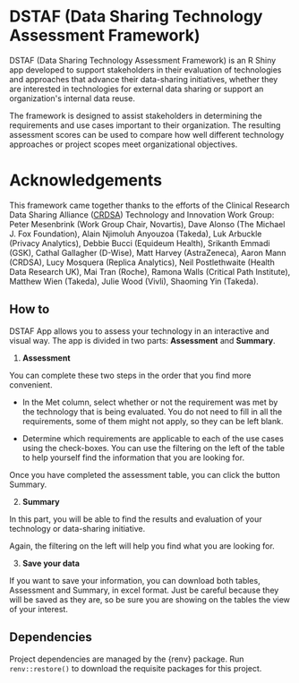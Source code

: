 # DSTAF (Data Sharing Technology Assessment Framework)

DSTAF (Data Sharing Technology Assessment Framework) is an R Shiny app developed to support stakeholders in their evaluation of technologies and approaches that advance their data-sharing initiatives, whether they are interested in technologies for external data sharing or support an organization's internal data reuse.

The framework is designed to assist stakeholders in determining the requirements and use cases important to their organization. The resulting assessment scores can be used to compare how well different technology approaches or project scopes meet organizational objectives.

# Acknowledgements

This framework came together thanks to the efforts of the Clinical Research Data Sharing Alliance ([CRDSA](https://crdsalliance.org/resources/#tiwg)) Technology and Innovation Work Group: Peter Mesenbrink (Work Group Chair, Novartis), Dave Alonso (The Michael J. Fox Foundation), Alain Njimoluh Anyouzoa (Takeda), Luk Arbuckle (Privacy Analytics), Debbie Bucci (Equideum Health), Srikanth Emmadi (GSK), Cathal Gallagher (D-Wise), Matt Harvey (AstraZeneca), Aaron Mann (CRDSA), Lucy Mosquera (Replica Analytics), Neil Postlethwaite (Health Data Research UK), Mai Tran (Roche), Ramona Walls (Critical Path Institute), Matthew Wien (Takeda), Julie Wood (Vivli), Shaoming Yin (Takeda).

## How to

DSTAF App allows you to assess your technology in an interactive and visual way. The app is divided in two parts: **Assessment** and **Summary**.

1.  **Assessment**

You can complete these two steps in the order that you find more convenient.

-   In the Met column, select whether or not the requirement was met by the technology that is being evaluated. You do not need to fill in all the requirements, some of them might not apply, so they can be left blank.

-   Determine which requirements are applicable to each of the use cases using the check-boxes. You can use the filtering on the left of the table to help yourself find the information that you are looking for.

Once you have completed the assessment table, you can click the button Summary.

2.  **Summary**

In this part, you will be able to find the results and evaluation of your technology or data-sharing initiative.

Again, the filtering on the left will help you find what you are looking for.

3.  **Save your data**

If you want to save your information, you can download both tables, Assessment and Summary, in excel format. Just be careful because they will be saved as they are, so be sure you are showing on the tables the view of your interest.

## Dependencies

Project dependencies are managed by the {renv} package. Run `renv::restore()` to download the requisite packages for this project.
